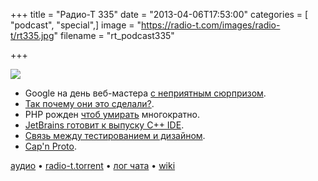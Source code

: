 +++
title = "Радио-Т 335"
date = "2013-04-06T17:53:00"
categories = [ "podcast", "special",]
image = "https://radio-t.com/images/radio-t/rt335.jpg"
filename = "rt_podcast335"

+++

![](https://radio-t.com/images/radio-t/rt335.jpg)

* Google на день веб-мастера [c неприятным сюрпризом](http://habrahabr.ru/post/175377/).
* [Так почему они это сделали?](http://www.zdnet.com/the-real-reason-why-google-forked-webkit-7000013514/).
* PHP рожден [чтоб умирать](http://software-gunslinger.tumblr.com/post/47131406821/php-is-meant-to-die) многократно.
* [JetBrains готовит к выпуску С++ IDE](http://habrahabr.ru/post/175297/).
* [Связь между тестированием и дизайном](http://fespinoza.github.com/blog/2013/03/31/talk-review-the-deep-synergy-between-testability-and-good-design/).
* [Cap'n Proto](http://kentonv.github.com/capnproto/index.html).

[аудио](https://cdn.radio-t.com/rt_podcast335.mp3) • [radio-t.torrent](https://cdn.radio-t.com/torrents/rt_podcast335.mp3.torrent) • [лог чата](http://chat.radio-t.com/logs/radio-t-335.html) • [wiki](http://wiki.radio-t.com/%D0%92%D1%8B%D0%BF%D1%83%D1%81%D0%BA_335)<audio src="https://cdn.radio-t.com/rt_podcast335.mp3" preload="none"></audio>